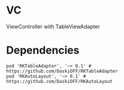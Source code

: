 # VC

ViewController with TableViewAdapter

# Dependencies
```
pod 'RKTableAdapter', '~> 0.1' # https://github.com/DaskiOFF/RKTableAdapter
pod 'RKAutoLayout', '~> 0.1' # https://github.com/DaskiOFF/RKAutoLayout
```